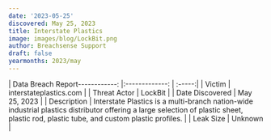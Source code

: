 ```yaml
---
date: '2023-05-25'
discovered: May 25, 2023
title: Interstate Plastics
image: images/blog/LockBit.png
author: Breachsense Support
draft: false
yearmonths: 2023/may
---
```


| Data Breach Report------------:     |:-------------:    | :-----:|
| Victim      | interstateplastics.com      | 
| Threat Actor      | LockBit      | 
| Date Discovered      | May 25, 2023      | 
| Description      | Interstate Plastics is a multi-branch nation-wide industrial plastics distributor offering a large selection of plastic sheet, plastic rod, plastic tube, and custom plastic profiles.      | 
| Leak Size      | Unknown      | 

